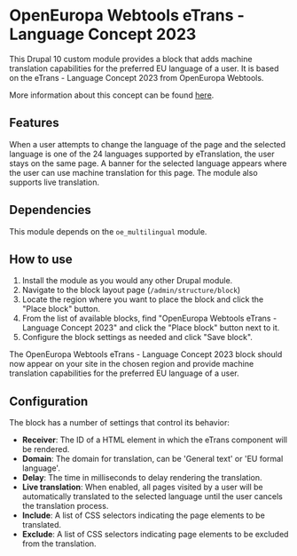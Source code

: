 # OpenEuropa Webtools eTrans - Language Concept 2023

This Drupal 10 custom module provides a block that adds machine translation
capabilities for the preferred EU language of a user. It is based on the
eTrans - Language Concept 2023 from OpenEuropa Webtools.

More information about this concept can be found
[here](https://webtools.europa.eu/showcase-demo/resources/etrans/demo/links/demo/lc2023/lc2023_live.html).

## Features

When a user attempts to change the language of the page and the selected
language is one of the 24 languages supported by eTranslation, the user
stays on the same page. A banner for the selected language appears where
the user can use machine translation for this page.
The module also supports live translation.

## Dependencies

This module depends on the `oe_multilingual` module.

## How to use

1. Install the module as you would any other Drupal module.
2. Navigate to the block layout page (`/admin/structure/block`)
3. Locate the region where you want to place the block and click the
   "Place block" button.
4. From the list of available blocks, find "OpenEuropa Webtools eTrans -
   Language Concept 2023" and click the "Place block" button next to it.
5. Configure the block settings as needed and click "Save block".

The OpenEuropa Webtools eTrans - Language Concept 2023 block should now
appear on your site in the chosen region and provide machine translation
capabilities for the preferred EU language of a user.

## Configuration

The block has a number of settings that control its behavior:

- **Receiver**: The ID of a HTML element in which the eTrans component
  will be rendered.
- **Domain**: The domain for translation, can be 'General text' or 'EU
  formal language'.
- **Delay**: The time in milliseconds to delay rendering the translation.
- **Live translation**: When enabled, all pages visited by a user will be
  automatically translated to the selected language until the user cancels
  the translation process.
- **Include**: A list of CSS selectors indicating the page elements to be
  translated.
- **Exclude**: A list of CSS selectors indicating page elements to be
  excluded from the translation.
